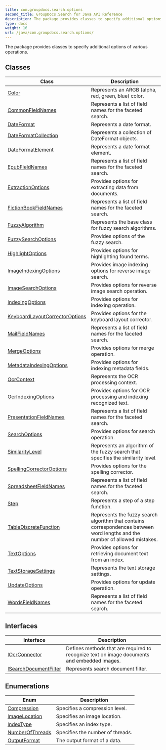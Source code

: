 ```yaml
---
title: com.groupdocs.search.options
second_title: GroupDocs.Search for Java API Reference
description: The package provides classes to specify additional options of various operations.
type: docs
weight: 16
url: /java/com.groupdocs.search.options/
---
```


The package provides classes to specify additional options of various operations.


## Classes

| Class | Description |
| --- | --- |
| [Color](../com.groupdocs.search.options/color) | Represents an ARGB (alpha, red, green, blue) color. |
| [CommonFieldNames](../com.groupdocs.search.options/commonfieldnames) | Represents a list of field names for the faceted search. |
| [DateFormat](../com.groupdocs.search.options/dateformat) | Represents a date format. |
| [DateFormatCollection](../com.groupdocs.search.options/dateformatcollection) | Represents a collection of  DateFormat  objects. |
| [DateFormatElement](../com.groupdocs.search.options/dateformatelement) | Represents a date format element. |
| [EpubFieldNames](../com.groupdocs.search.options/epubfieldnames) | Represents a list of field names for the faceted search. |
| [ExtractionOptions](../com.groupdocs.search.options/extractionoptions) | Provides options for extracting data from documents. |
| [FictionBookFieldNames](../com.groupdocs.search.options/fictionbookfieldnames) | Represents a list of field names for the faceted search. |
| [FuzzyAlgorithm](../com.groupdocs.search.options/fuzzyalgorithm) | Represents the base class for fuzzy search algorithms. |
| [FuzzySearchOptions](../com.groupdocs.search.options/fuzzysearchoptions) | Provides options of the fuzzy search. |
| [HighlightOptions](../com.groupdocs.search.options/highlightoptions) | Provides options for highlighting found terms. |
| [ImageIndexingOptions](../com.groupdocs.search.options/imageindexingoptions) | Provides image indexing options for reverse image search. |
| [ImageSearchOptions](../com.groupdocs.search.options/imagesearchoptions) | Provides options for reverse image search operation. |
| [IndexingOptions](../com.groupdocs.search.options/indexingoptions) | Provides options for indexing operation. |
| [KeyboardLayoutCorrectorOptions](../com.groupdocs.search.options/keyboardlayoutcorrectoroptions) | Provides options for the keyboard layout corrector. |
| [MailFieldNames](../com.groupdocs.search.options/mailfieldnames) | Represents a list of field names for the faceted search. |
| [MergeOptions](../com.groupdocs.search.options/mergeoptions) | Provides options for merge operation. |
| [MetadataIndexingOptions](../com.groupdocs.search.options/metadataindexingoptions) | Provides options for indexing metadata fields. |
| [OcrContext](../com.groupdocs.search.options/ocrcontext) | Represents the OCR processing context. |
| [OcrIndexingOptions](../com.groupdocs.search.options/ocrindexingoptions) | Provides options for OCR processing and indexing recognized text. |
| [PresentationFieldNames](../com.groupdocs.search.options/presentationfieldnames) | Represents a list of field names for the faceted search. |
| [SearchOptions](../com.groupdocs.search.options/searchoptions) | Provides options for search operation. |
| [SimilarityLevel](../com.groupdocs.search.options/similaritylevel) | Represents an algorithm of the fuzzy search that specifies the similarity level. |
| [SpellingCorrectorOptions](../com.groupdocs.search.options/spellingcorrectoroptions) | Provides options for the spelling corrector. |
| [SpreadsheetFieldNames](../com.groupdocs.search.options/spreadsheetfieldnames) | Represents a list of field names for the faceted search. |
| [Step](../com.groupdocs.search.options/step) | Represents a step of a step function. |
| [TableDiscreteFunction](../com.groupdocs.search.options/tablediscretefunction) | Represents the fuzzy search algorithm that contains correspondences between word lengths and the number of allowed mistakes. |
| [TextOptions](../com.groupdocs.search.options/textoptions) | Provides options for retrieving document text from an index. |
| [TextStorageSettings](../com.groupdocs.search.options/textstoragesettings) | Represents the text storage settings. |
| [UpdateOptions](../com.groupdocs.search.options/updateoptions) | Provides options for update operation. |
| [WordsFieldNames](../com.groupdocs.search.options/wordsfieldnames) | Represents a list of field names for the faceted search. |

## Interfaces

| Interface | Description |
| --- | --- |
| [IOcrConnector](../com.groupdocs.search.options/iocrconnector) | Defines methods that are required to recognize text on image documents and embedded images. |
| [ISearchDocumentFilter](../com.groupdocs.search.options/isearchdocumentfilter) | Represents search document filter. |

## Enumerations

| Enum | Description |
| --- | --- |
| [Compression](../com.groupdocs.search.options/compression) | Specifies a compression level. |
| [ImageLocation](../com.groupdocs.search.options/imagelocation) | Specifies an image location. |
| [IndexType](../com.groupdocs.search.options/indextype) | Specifies an index type. |
| [NumberOfThreads](../com.groupdocs.search.options/numberofthreads) | Specifies the number of threads. |
| [OutputFormat](../com.groupdocs.search.options/outputformat) | The output format of a data. |
